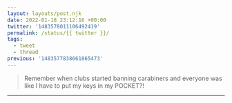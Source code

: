 ```yaml
---
layout: layouts/post.njk
date: 2022-01-18 23:12:16 +00:00
twitter: '1483578011106492419'
permalink: /status/{{ twitter }}/
tags: 
  - tweet
  - thread
previous: '1483577838661865473'
---
```


> Remember when clubs started banning carabiners and everyone was like I have to put my keys in my POCKET?!

---
